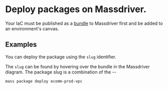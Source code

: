 # Deploy packages on Massdriver.

Your IaC must be published as a [bundle](https://docs.massdriver.cloud/bundles) to Massdriver first and be added to an environment's canvas.

## Examples

You can deploy the package using the `slug` identifier.

The `slug` can be found by hovering over the bundle in the Massdriver diagram. The package slug is a combination of the <project-slug>-<env-slug>-<manifest-slug>

```shell
mass package deploy ecomm-prod-vpc
```
